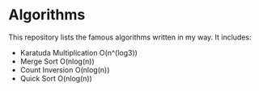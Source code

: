 # Algorithms
This repository lists the famous algorithms written in my way. It includes:
- Karatuda Multiplication O(n^(log3))
- Merge Sort O(nlog(n))
- Count Inversion O(nlog(n))
- Quick Sort O(nlog(n))
